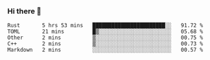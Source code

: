 ### Hi there 👋

<!--
**berkus/berkus** is a ✨ _special_ ✨ repository because its `README.md` (this file) appears on your GitHub profile.

Here are some ideas to get you started:

- 🔭 I’m currently working on ...
- 🌱 I’m currently learning ...
- 👯 I’m looking to collaborate on ...
- 🤔 I’m looking for help with ...
- 💬 Ask me about ...
- 📫 How to reach me: ...
- 😄 Pronouns: ...
- ⚡ Fun fact: ...
-->

<!--START_SECTION:waka-->
```text
Rust       5 hrs 53 mins   ███████████████████████░░   91.72 % 
TOML       21 mins         █▒░░░░░░░░░░░░░░░░░░░░░░░   05.68 % 
Other      2 mins          ▒░░░░░░░░░░░░░░░░░░░░░░░░   00.75 % 
C++        2 mins          ▒░░░░░░░░░░░░░░░░░░░░░░░░   00.73 % 
Markdown   2 mins          ░░░░░░░░░░░░░░░░░░░░░░░░░   00.57 % 
```
<!--END_SECTION:waka-->
